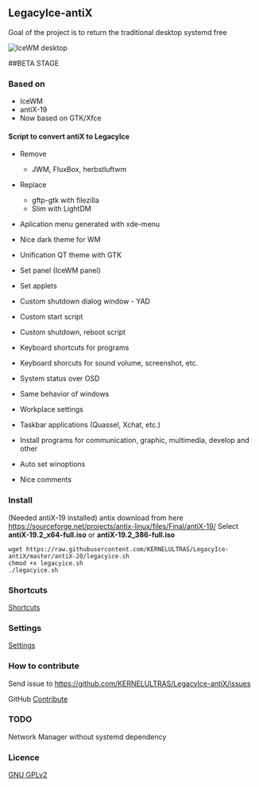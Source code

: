 ## LegacyIce-antiX
Goal of the project is to return the traditional desktop systemd free

![IceWM desktop](https://github.com/KERNELULTRAS/LegacyIce-antiX/blob/master/screenshots/antix-main-qt.jpg)

##BETA STAGE

### Based on
* IceWM
* antiX-19
* Now based on GTK/Xfce

#### Script to convert antiX to LegacyIce
* Remove
    * JWM, FluxBox, herbstluftwm

* Replace
    * gftp-gtk with filezilla
    * Slim with LightDM


* Aplication menu generated with xde-menu



* Nice dark theme for WM

* Unification QT theme with GTK

* Set panel (IceWM panel)

* Set applets

* Custom shutdown dialog window - YAD

* Custom start script
* Custom shutdown, reboot script
* Keyboard shortcuts for programs
* Keyboard shorcuts for sound volume, screenshot, etc.
* System status over OSD
* Same behavior of windows
* Workplace settings
* Taskbar applications (Quassel, Xchat, etc.)
* Install programs for communication, graphic, multimedia, develop and other
* Auto set winoptions
* Nice comments

### Install

(Needed antiX-19 installed)
antix download from here https://sourceforge.net/projects/antix-linux/files/Final/antiX-19/
Select **antiX-19.2_x64-full.iso** or **antiX-19.2_386-full.iso**

    wget https://raw.githubusercontent.com/KERNELULTRAS/LegacyIce-antiX/master/antiX-20/legacyice.sh
    chmod +x legacyice.sh
    ./legacyice.sh

### Shortcuts

[Shortcuts](https://github.com/KERNELULTRAS/LegacyIce-antiX/blob/master/shortcuts_EN.md)

### Settings

[Settings](https://github.com/KERNELULTRAS/LegacyIce-antiX/blob/master/settings_EN.md)

### How to contribute
Send issue to https://github.com/KERNELULTRAS/LegacyIce-antiX/issues

GitHub [Contribute](https://github.com/KERNELULTRAS/LegacyIce-antiX/blob/master/development/instructions_for_git.md)

### TODO
Network Manager without systemd dependency

### Licence
[GNU GPLv2](http://www.gnu.org/licenses/gpl-2.0.html)

